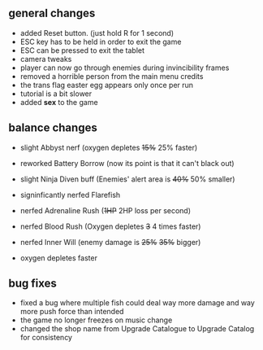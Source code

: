 ## general changes

- added Reset button. (just hold R for 1 second)
- ESC key has to be held in order to exit the game
- ESC can be pressed to exit the tablet
- camera tweaks
- player can now go through enemies during invincibility frames
- removed a horrible person from the main menu credits
- the trans flag easter egg appears only once per run
- tutorial is a bit slower
- added **sex** to the game

## balance changes

- slight Abbyst nerf (oxygen depletes ~~15%~~ 25% faster)
- reworked Battery Borrow (now its point is that it can't black out)
- slight Ninja Diven buff (Enemies' alert area is ~~40%~~ 50% smaller)
- signinficantly nerfed Flarefish
- nerfed Adrenaline Rush (~~1HP~~ 2HP loss per second)
- nerfed Blood Rush (Oxygen depletes ~~3~~ 4 times faster)
- nerfed Inner Will (enemy damage is ~~25%~~ ~~35%~~ bigger)

- oxygen depletes faster

## bug fixes

- fixed a bug where multiple fish could deal way more damage and way more push force than intended
- the game no longer freezes on music change
- changed the shop name from Upgrade Catalogue to Upgrade Catalog for consistency
